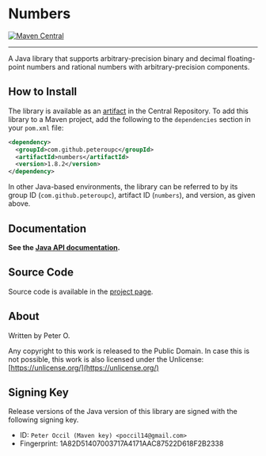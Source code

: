 Numbers
====

[![Maven Central](https://img.shields.io/maven-central/v/com.github.peteroupc/numbers.svg?style=plastic)](https://search.maven.org/#search|ga|1|g%3A%22com.github.peteroupc%22%20AND%20a%3A%22numbers%22)

----

A Java library that supports arbitrary-precision binary and decimal floating-point numbers and rational numbers with arbitrary-precision components.

How to Install
---------
The library is available
as an [artifact](https://search.maven.org/#search|ga|1|g%3A%22com.github.peteroupc%22%20AND%20a%3A%22numbers%22) in the Central Repository. To add this library to a Maven
project, add the following to the `dependencies` section in your `pom.xml` file:

```xml
<dependency>
  <groupId>com.github.peteroupc</groupId>
  <artifactId>numbers</artifactId>
  <version>1.8.2</version>
</dependency>
```

In other Java-based environments, the library can be referred to by its
group ID (`com.github.peteroupc`), artifact ID (`numbers`), and version, as given above.

Documentation
------------

**See the [Java API documentation](https://peteroupc.github.io/Numbers/api/).**

Source Code
---------
Source code is available in the [project page](https://github.com/peteroupc/Numbers-Java).

About
-----------

Written by Peter O.

Any copyright to this work is released to the Public Domain.
In case this is not possible, this work is also
licensed under the Unlicense: [https://unlicense.org/](https://unlicense.org/)

## Signing Key

Release versions of the Java version of this library are signed with the following signing key.

- ID: `Peter Occil (Maven key) <poccil14@gmail.com>`
- Fingerprint: 1A82D51407003717A4171AAC87522D618F2B2338
